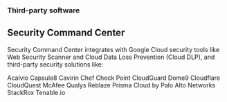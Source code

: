 ### Third-party software

## Security Command Center

Security Command Center integrates with Google Cloud security tools like Web Security Scanner and Cloud Data Loss Prevention (Cloud DLP), and third-party security solutions like:

Acalvio
Capsule8
Cavirin
Chef
Check Point CloudGuard Dome9
Cloudflare
CloudQuest
McAfee
Qualys
Reblaze
Prisma Cloud by Palo Alto Networks
StackRox
Tenable.io
